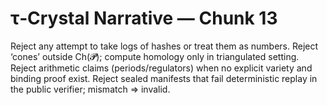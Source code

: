 # τ‑Crystal Narrative — Chunk 13

Reject any attempt to take logs of hashes or treat them as numbers.
Reject ‘cones’ outside Ch(𝓟); compute homology only in triangulated setting.
Reject arithmetic claims (periods/regulators) when no explicit variety and binding proof exist.
Reject sealed manifests that fail deterministic replay in the public verifier; mismatch ⇒ invalid.
